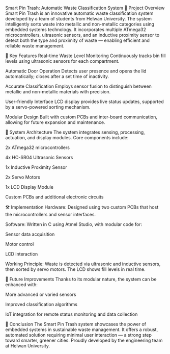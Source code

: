 Smart Pin Trash: Automatic Waste Classification System
🚀 Project Overview
Smart Pin Trash is an innovative automatic waste classification system developed by a team of students from Helwan University. The system intelligently sorts waste into metallic and non-metallic categories using embedded systems technology. It incorporates multiple ATmega32 microcontrollers, ultrasonic sensors, and an inductive proximity sensor to detect both the type and proximity of waste — enabling efficient and reliable waste management.

🔑 Key Features
Real-time Waste Level Monitoring
Continuously tracks bin fill levels using ultrasonic sensors for each compartment.

Automatic Door Operation
Detects user presence and opens the lid automatically; closes after a set time of inactivity.

Accurate Classification
Employs sensor fusion to distinguish between metallic and non-metallic materials with precision.

User-friendly Interface
LCD display provides live status updates, supported by a servo-powered sorting mechanism.

Modular Design
Built with custom PCBs and inter-board communication, allowing for future expansion and maintenance.

🧠 System Architecture
The system integrates sensing, processing, actuation, and display modules. Core components include:

2x ATmega32 microcontrollers

4x HC-SR04 Ultrasonic Sensors

1x Inductive Proximity Sensor

2x Servo Motors

1x LCD Display Module

Custom PCBs and additional electronic circuits

🛠 Implementation
Hardware:
Designed using two custom PCBs that host the microcontrollers and sensor interfaces.

Software:
Written in C using Atmel Studio, with modular code for:

Sensor data acquisition

Motor control

LCD interaction

Working Principle:
Waste is detected via ultrasonic and inductive sensors, then sorted by servo motors. The LCD shows fill levels in real time.

🔭 Future Improvements
Thanks to its modular nature, the system can be enhanced with:

More advanced or varied sensors

Improved classification algorithms

IoT integration for remote status monitoring and data collection

📌 Conclusion
The Smart Pin Trash system showcases the power of embedded systems in sustainable waste management. It offers a robust, automated solution requiring minimal user interaction — a strong step toward smarter, greener cities.
Proudly developed by the engineering team at Helwan University.
